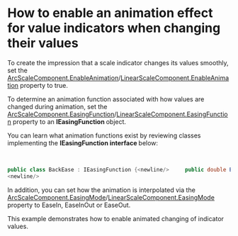 # How to enable an animation effect for value indicators when changing their values


<p>To create the impression that a scale indicator changes its values smoothly, set the <a href="http://documentation.devexpress.com/#WindowsForms/DevExpressXtraGaugesWinGaugesCircularArcScaleComponent_EnableAnimationtopic"><u>ArcScaleComponent.EnableAnimation</u></a>/<a href="http://documentation.devexpress.com/#WindowsForms/DevExpressXtraGaugesWinGaugesLinearLinearScaleComponent_EnableAnimationtopic"><u>LinearScaleComponent.EnableAnimation</u></a> property to true. </p><p>To determine an animation function associated with how values are changed during animation, set the <a href="http://documentation.devexpress.com/#WindowsForms/DevExpressXtraGaugesWinGaugesCircularArcScaleComponent_EasingFunctiontopic"><u>ArcScaleComponent.EasingFunction</u></a>/<a href="http://documentation.devexpress.com/#WindowsForms/DevExpressXtraGaugesWinGaugesLinearLinearScaleComponent_EasingFunctiontopic"><u>LinearScaleComponent.EasingFunction</u></a> property to an <strong>IEasingFunction</strong><strong> </strong>object. </p><p>You can learn what animation functions exist by reviewing classes implementing the <strong>IEasingFunction</strong><strong> interface </strong>below:</p><p>     

```cs
public class BackEase : IEasingFunction {<newline/>		public double Ease(double normalizedTime) {<newline/>			double amplitude = 0.3;<newline/>			return (Math.Pow(normalizedTime, 3.0) - ((normalizedTime * amplitude) * Math.Sin(3.14 * normalizedTime)));<newline/>		}<newline/>	}<newline/>	public class ElasticEase : IEasingFunction {<newline/>		public double Ease(double normalizedTime) {<newline/>			double shift = (Math.Exp(6 * normalizedTime) - 1.0) / (Math.Exp(6) - 1.0);<newline/>			return (shift * Math.Sin(((6.28 * 3) + 1.57) * normalizedTime));<newline/>		}<newline/>	}<newline/>	public class BounceEase : IEasingFunction {<newline/>		public double Ease(double normalizedTime) {<newline/>			double bounce = 3;<newline/>			double degreeBounce = Math.Floor(Math.Log((-(normalizedTime * 26.5) * ( -2)) + 1.0, bounce));<newline/>			double correctionFactorNumerator = (1.0 - Math.Pow(bounce, degreeBounce)) / (-53);<newline/>			double correctionFactorDenominator = (1.0 - Math.Pow(bounce, degreeBounce + 1)) / (-53);<newline/>			double denominatorResult = -Math.Pow(bounce, degreeBounce) / (-53);<newline/>			return (((-Math.Pow(1.0 / bounce, 3 - degreeBounce) / (Math.Pow(denominatorResult,2))) * (normalizedTime - correctionFactorDenominator)) * (normalizedTime - correctionFactorNumerator));<newline/>		}<newline/>	}<newline/>	public class PowerEase : IEasingFunction {<newline/>		protected int degree;<newline/>		public PowerEase(int newDegree) {<newline/>			degree = newDegree;<newline/>		}<newline/>		public virtual double Ease(double normalizedTime) {<newline/>			double result = normalizedTime;<newline/>			for(int i = 1; i < degree; i++) {<newline/>				result *= normalizedTime;<newline/>			}<newline/>			return result;<newline/>		}<newline/>	}<newline/>	public class CubicEase : PowerEase {<newline/>		public CubicEase()<newline/>			: base(3) {<newline/>		}<newline/>	}<newline/>	public class QuadraticEase : PowerEase {<newline/>		public QuadraticEase()<newline/>			: base(2) {<newline/>		}<newline/>	}<newline/>	public class QuinticEase : PowerEase {<newline/>		public QuinticEase()<newline/>			: base(4) {<newline/>		}<newline/>	}<newline/>	public class SineEase : IEasingFunction {<newline/>		public double Ease(double normalizedTime) {<newline/>			return (1.0 - Math.Sin(1.57 * (1.0 - normalizedTime)));<newline/>		}<newline/>	}<newline/>	public class ExponentialEase : IEasingFunction {<newline/>		public double Ease(double normalizedTime) {<newline/>			return (Math.Exp(7 * normalizedTime) - 1.0) / (Math.Exp(7) - 1.0);<newline/>		}<newline/>	}<newline/>public class CircleEase : IEasingFunction {<newline/>		public double Ease(double normalizedTime) {<newline/>			return (1.0 - Math.Sqrt(1.0 - (normalizedTime * normalizedTime)));<newline/>		}<newline/>	}<newline/>
<newline/>
```

In addition, you can set how the animation is interpolated via the <a href="http://documentation.devexpress.com/#WindowsForms/DevExpressXtraGaugesWinGaugesCircularArcScaleComponent_EasingModetopic"><u>ArcScaleComponent.EasingMode</u></a>/<a href="http://documentation.devexpress.com/#WindowsForms/DevExpressXtraGaugesWinGaugesLinearLinearScaleComponent_EasingModetopic"><u>LinearScaleComponent.EasingMode</u></a> property to EaseIn, EaseInOut or EaseOut. </p><p>This example demonstrates how to enable animated changing of indicator values. </p><p> </p>

<br/>


